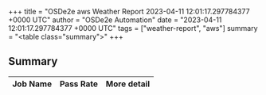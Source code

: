 +++
title = "OSDe2e aws Weather Report 2023-04-11 12:01:17.297784377 +0000 UTC"
author = "OSDe2e Automation"
date = "2023-04-11 12:01:17.297784377 +0000 UTC"
tags = ["weather-report", "aws"]
summary = "<table class=\"summary\"></table>"
+++
## Summary

| Job Name | Pass Rate | More detail |
|----------|-----------|-------------|





